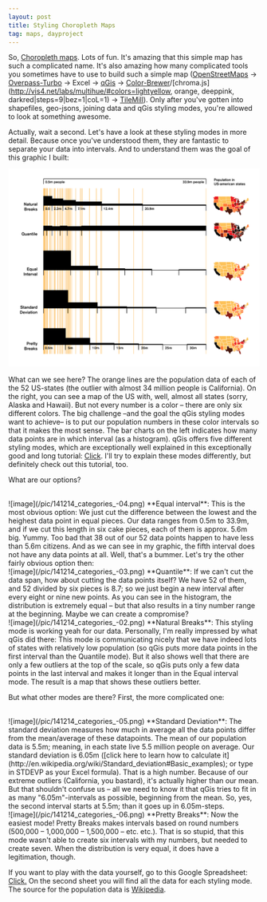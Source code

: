 ```yaml
---
layout: post
title: Styling Choropleth Maps
tag: maps, dayproject
---
```


So, [Choropleth maps](http://en.wikipedia.org/wiki/Choropleth_map). Lots of fun. It's amazing that this simple map has such a complicated name. It's also amazing how many complicated tools you sometimes have to use to build such a simple map ([OpenStreetMaps](http://www.openstreetmap.org/) &rarr; [Overpass-Turbo](http://overpass-turbo.eu) &rarr; Excel &rarr; [qGis](http://www.qgis.org/de/site/) &rarr; [Color-Brewer](http://colorbrewer2.org/)/[chroma.js](http://vis4.net/labs/multihue/#colors=lightyellow, orange, deeppink, darkred|steps=9|bez=1|coL=1) &rarr; [TileMill](https://www.mapbox.com/tilemill/)). Only after you've gotten into shapefiles, geo-jsons, joining data and qGis styling modes, you're allowed to look at something awesome. 

Actually, wait a second. Let's have a look at these styling modes in more detail. Because once you've understood them, they are fantastic to separate your data into intervals. And to understand them was the goal of this graphic I built:

![image](/pic/141214_categories.jpg)

What can we see here? The orange lines are the population data of each of the 52 US-states (the outlier with almost 34 million people is California). On the right, you can see a map of the US with, well, almost all states (sorry, Alaska and Hawaii). But not every number is a color – there are only six different colors. The big challenge –and the goal the qGis styling modes want to achieve– is to put our population numbers in these color intervals so that it makes the most sense.  The bar charts on the left indicates how many data points are in which interval (as a histogram). qGis offers five different styling modes, which are exceptionally well explained in this exceptionally good and long tutorial: [Click](http://qgis.spatialthoughts.com/2012/02/tutorial-styling-vector-data-in-qgis.html). I'll try to explain these modes differently, but definitely check out this tutorial, too. 

What are our options? 

<br>
![image](/pic/141214_categories_-04.png)
**Equal interval**: This is the most obvious option: We just cut the difference between the lowest and the heighest data point in equal pieces. Our data ranges from 0.5m to 33.9m, and if we cut this length in six cake pieces, each of them is approx. 5.6m big. Yummy. 
Too bad that 38 out of our 52 data points happen to have less than 5.6m citizens. And as we can see in my graphic, the fifth interval does not have any data points at all. Well, that's a bummer. Let's try the other fairly obvious option then:

<br>
![image](/pic/141214_categories_-03.png)
**Quantile**: If we can't cut the data span, how about cutting the data points itself? We have 52 of them, and 52 divided by six pieces is 8.7; so we just begin a new interval after every eight or nine new points. As you can see in the histogram, the distribution is extremely equal – but that also results in a tiny number range at the beginning. Maybe we can create a compromise? 

<br>
![image](/pic/141214_categories_-02.png)
**Natural Breaks**: This styling mode is working yeah for our data. Personally, I'm really impressed by what qGis did there: This mode is communicating nicely that we have indeed lots of states with relatively low population (so qGis puts more data points in the first interval than the Quantile mode). But it also shows well that there are only a few outliers at the top of the scale, so qGis puts only a few data points in the last interval and makes it longer than in the Equal interval mode. The result is a map that shows these outliers better. 

But what other modes are there? First, the more complicated one:

<br>
![image](/pic/141214_categories_-05.png)
**Standard Deviation**: The standard deviation measures how much in average all the data points differ from the mean/average of these datapoints. The mean of our population data is 5.5m; meaning, in each state live 5.5 million people on average. Our standard deviation is 6.05m ([click here to learn how to calculate it](http://en.wikipedia.org/wiki/Standard_deviation#Basic_examples); or type in STDEVP as your Excel formula). That is a high number. Because of our extreme outliers (California, you bastard), it's actually higher than our mean. But that shouldn't confuse us – all we need to know it that qGis tries to fit in as many "6.05m"-intervals as possible, beginning from the mean. So, yes, the second interval starts at 5.5m; than it goes up in 6.05m-steps. 

<br>
![image](/pic/141214_categories_-06.png)
**Pretty Breaks**: Now the easiest mode! Pretty Breaks makes intervals based on round numbers (500,000 – 1,000,000 – 1,500,000 – etc. etc.). That is so stupid, that this mode wasn't able to create six intervals with my numbers, but needed to create seven. When the distribution is very equal, it does have a legitimation, though.

If you want to play with the data yourself, go to this Google Spreadsheet: [Click.](https://docs.google.com/spreadsheets/d/1JtzJBUUxESZvIZLi0KX1JoHEA_Kj6U0kSCAWStrAyvY/edit?usp=sharing) On the second sheet you will find all the data for each styling mode. The source for the population data is [Wikipedia](en.wikipedia.org/wiki/List_of_U.S._states_and_territories_by_population).



